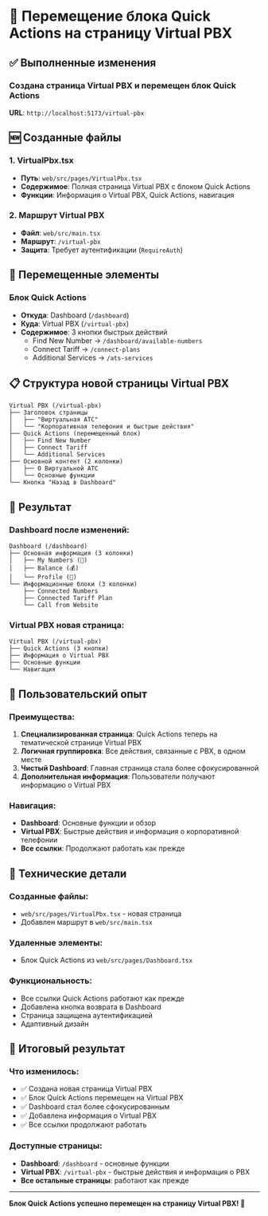 # 🔄 Перемещение блока Quick Actions на страницу Virtual PBX

## ✅ Выполненные изменения

### Создана страница Virtual PBX и перемещен блок Quick Actions

**URL**: `http://localhost:5173/virtual-pbx`

## 🆕 Созданные файлы

### 1. VirtualPbx.tsx
- **Путь**: `web/src/pages/VirtualPbx.tsx`
- **Содержимое**: Полная страница Virtual PBX с блоком Quick Actions
- **Функции**: Информация о Virtual PBX, Quick Actions, навигация

### 2. Маршрут Virtual PBX
- **Файл**: `web/src/main.tsx`
- **Маршрут**: `/virtual-pbx`
- **Защита**: Требует аутентификации (`RequireAuth`)

## 🔄 Перемещенные элементы

### Блок Quick Actions
- **Откуда**: Dashboard (`/dashboard`)
- **Куда**: Virtual PBX (`/virtual-pbx`)
- **Содержимое**: 3 кнопки быстрых действий
  - Find New Number → `/dashboard/available-numbers`
  - Connect Tariff → `/connect-plans`
  - Additional Services → `/ats-services`

## 📋 Структура новой страницы Virtual PBX

```
Virtual PBX (/virtual-pbx)
├── Заголовок страницы
│   ├── "Виртуальная АТС"
│   └── "Корпоративная телефония и быстрые действия"
├── Quick Actions (перемещенный блок)
│   ├── Find New Number
│   ├── Connect Tariff
│   └── Additional Services
├── Основной контент (2 колонки)
│   ├── О Виртуальной АТС
│   └── Основные функции
└── Кнопка "Назад в Dashboard"
```

## 🎯 Результат

### Dashboard после изменений:
```
Dashboard (/dashboard)
├── Основная информация (3 колонки)
│   ├── My Numbers (📱)
│   ├── Balance (💰)
│   └── Profile (👤)
└── Информационные блоки (3 колонки)
    ├── Connected Numbers
    ├── Connected Tariff Plan
    └── Call from Website
```

### Virtual PBX новая страница:
```
Virtual PBX (/virtual-pbx)
├── Quick Actions (3 кнопки)
├── Информация о Virtual PBX
├── Основные функции
└── Навигация
```

## 📱 Пользовательский опыт

### Преимущества:
1. **Специализированная страница**: Quick Actions теперь на тематической странице Virtual PBX
2. **Логичная группировка**: Все действия, связанные с PBX, в одном месте
3. **Чистый Dashboard**: Главная страница стала более сфокусированной
4. **Дополнительная информация**: Пользователи получают информацию о Virtual PBX

### Навигация:
- **Dashboard**: Основные функции и обзор
- **Virtual PBX**: Быстрые действия и информация о корпоративной телефонии
- **Все ссылки**: Продолжают работать как прежде

## 🔧 Технические детали

### Созданные файлы:
- `web/src/pages/VirtualPbx.tsx` - новая страница
- Добавлен маршрут в `web/src/main.tsx`

### Удаленные элементы:
- Блок Quick Actions из `web/src/pages/Dashboard.tsx`

### Функциональность:
- Все ссылки Quick Actions работают как прежде
- Добавлена кнопка возврата в Dashboard
- Страница защищена аутентификацией
- Адаптивный дизайн

## 🎉 Итоговый результат

### Что изменилось:
- ✅ Создана новая страница Virtual PBX
- ✅ Блок Quick Actions перемещен на Virtual PBX
- ✅ Dashboard стал более сфокусированным
- ✅ Добавлена информация о Virtual PBX
- ✅ Все ссылки продолжают работать

### Доступные страницы:
- **Dashboard**: `/dashboard` - основные функции
- **Virtual PBX**: `/virtual-pbx` - быстрые действия и информация о PBX
- **Все остальные страницы**: работают как прежде

---

**Блок Quick Actions успешно перемещен на страницу Virtual PBX! 🎉**
